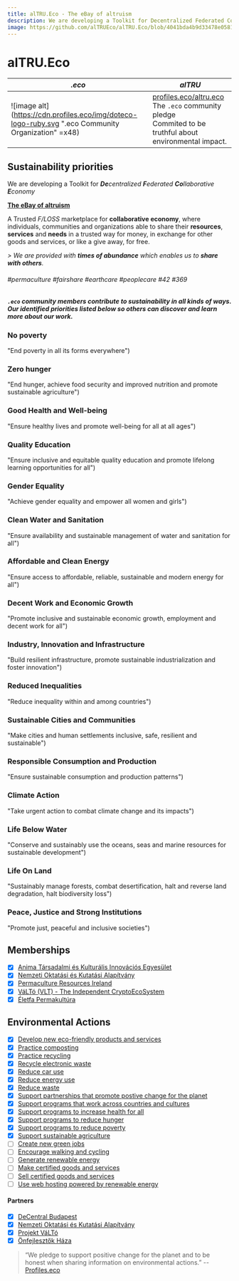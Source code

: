 ```yaml
---
title: alTRU.Eco - The eBay of altruism
description: We are developing a Toolkit for Decentralized Federated Collaborative Economy
image: https://github.com/alTRUEco/alTRU.Eco/blob/4041bda4b9d33478e058198f930a72728e93688b/public/assets/images/alTRUEco-logo-sq-tr-c.png
---
```


# alTRU.Eco

| *.eco* | *alTRU* 
| -------- | -------- 
| ![image alt](https://cdn.profiles.eco/img/doteco-logo-ruby.svg ".eco Community Organization" =x48) | [profiles.eco/altru.eco](https://profiles.eco/altru.eco/)<br />The `.eco` community pledge<br />Commited to be truthful about environmental impact.

## Sustainability priorities

We are developing a Toolkit for _**De**centralized **F**ederated **Co**llaborative **E**conomy_

**[The eBay of altruism](https://github.com/DeCentral-Budapest/altruist-platform-meteor)**

A Trusted _F/LOSS_ marketplace for **collaborative economy**, where individuals, communities and organizations able to share their **resources**, **services** and **needs** in a trusted way for money, in exchange for other goods and services, or like a give away, for free.

_\> We are provided with **times of abundance** which enables us to **share with others**._

###### _#permaculture #fairshare #earthcare #peoplecare #42 #369_

##### `.eco` community members contribute to sustainability in all kinds of ways. Our identified priorities listed below so others can discover and learn more about our work.

### No poverty
"End poverty in all its forms everywhere")
### Zero hunger
"End hunger, achieve food security and improved nutrition and promote sustainable agriculture")
### Good Health and Well-being
"Ensure healthy lives and promote well-being for all at all ages")
### Quality Education
"Ensure inclusive and equitable quality education and promote lifelong learning opportunities for all")
### Gender Equality
"Achieve gender equality and empower all women and girls")
### Clean Water and Sanitation
"Ensure availability and sustainable management of water and sanitation for all")
### Affordable and Clean Energy
"Ensure access to affordable, reliable, sustainable and modern energy for all")
### Decent Work and Economic Growth
"Promote inclusive and sustainable economic growth, employment and decent work for all")
### Industry, Innovation and Infrastructure
"Build resilient infrastructure, promote sustainable industrialization and foster innovation")
### Reduced Inequalities
"Reduce inequality within and among countries")
### Sustainable Cities and Communities
"Make cities and human settlements inclusive, safe, resilient and sustainable")
### Responsible Consumption and Production
"Ensure sustainable consumption and production patterns")
### Climate Action
"Take urgent action to combat climate change and its impacts")
### Life Below Water
"Conserve and sustainably use the oceans, seas and marine resources for sustainable development")
### Life On Land
"Sustainably manage forests, combat desertification, halt and reverse land degradation, halt biodiversity loss")
### Peace, Justice and Strong Institutions
"Promote just, peaceful and inclusive societies")

## Memberships

- [x] [Anima Társadalmi és Kulturális Innovációs Egyesület](http://nagymadar.hu/anima-tarsadalmi-es-kulturalis-innovacios-egyesulet)
- [x] [Nemzeti Oktatási és Kutatási Alapítvány](https://noka.hu/)
- [x] [Permaculture Resources Ireland](http://pri.irish/)
- [x] [VáLTó (VLT) - The Independent CryptoEcoSystem](https://valto.ro/)
- [x] [Életfa Permakultúra](https://permaculture.hu/)

## Environmental Actions

- [x] [Develop new eco-friendly products and services](https://profiles.eco/profile/action/eco-friendly-products-services)
- [x] [Practice composting](https://profiles.eco/profile/action/composting)
- [x] [Practice recycling](https://profiles.eco/profile/action/recycling)
- [x] [Recycle electronic waste](https://profiles.eco/profile/action/ewaste-recycling)
- [x] [Reduce car use](https://profiles.eco/profile/action/reduce-car)
- [x] [Reduce energy use](https://profiles.eco/profile/action/reduce-energy)
- [x] [Reduce waste](https://profiles.eco/profile/action/reduce-waste)
- [x] [Support partnerships that promote postive change for the planet](https://profiles.eco/profile/action/partnerships)
- [x] [Support programs that work across countries and cultures](https://profiles.eco/profile/action/cross-cultural-programs)
- [x] [Support programs to increase health for all](https://profiles.eco/profile/action/health-programs)
- [x] [Support programs to reduce hunger](https://profiles.eco/profile/action/hunger-programs)
- [x] [Support programs to reduce poverty](https://profiles.eco/profile/action/poverty-programs)
- [x] [Support sustainable agriculture](https://profiles.eco/profile/action/sustainable-agriculture)
- [ ] [Create new green jobs](https://profiles.eco/profile/action/green-jobs)
- [ ] [Encourage walking and cycling](https://profiles.eco/profile/action/walking-biking)
- [ ] [Generate renewable energy](https://profiles.eco/profile/action/generate-renewable)
- [ ] [Make certified goods and services](https://profiles.eco/profile/action/make-certified-goods-services)
- [ ] [Sell certified goods and services](https://profiles.eco/profile/action/sell-certified-goods-services)
- [ ] [Use web hosting powered by renewable energy](https://profiles.eco/profile/action/green-hosting)

#### Partners

- [x] [DeCentral Budapest ](https://github.com/DeCentral-Budapest)
- [x] [Nemzeti Oktatási és Kutatási Alapítvány ](https://noka.hu/)
- [x] [Projekt VáLTó ](https://valto.ro/)
- [x] [Önfejlesztők Háza](https://onfejlesztok.hu/)

> “We pledge to support positive change for the planet and to be honest when sharing information on environmental actions.”
-- [Profiles.eco](https://profiles.eco/altru.eco/)
